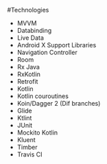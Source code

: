#Technologies

- MVVM
- Databinding
- Live Data
- Android X Support Libraries
- Navigation Controller
- Room
- Rx Java
- RxKotlin
- Retrofit
- Kotlin
- Kotlin couroutines
- Koin/Dagger 2 (Dif branches)
- Glide
- Ktlint
- JUnit
- Mockito Kotlin
- Kluent
- Timber
- Travis CI
